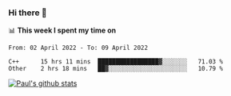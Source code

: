 ### Hi there 👋

📊 **This week I spent my time on**
<!--START_SECTION:waka-->

```text
From: 02 April 2022 - To: 09 April 2022

C++      15 hrs 11 mins  █████████████████▓░░░░░░░   71.03 %
Other    2 hrs 18 mins   ██▓░░░░░░░░░░░░░░░░░░░░░░   10.79 %
```

<!--END_SECTION:waka-->


[![Paul's github stats](https://github-readme-stats.vercel.app/api?username=mickeyouyou&theme=dracula&show_icons=true)](https://github.com/anuraghazra/github-readme-stats)
